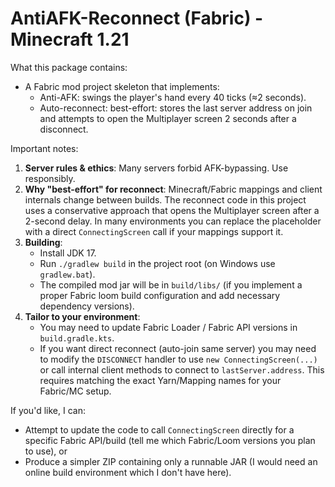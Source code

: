 # AntiAFK-Reconnect (Fabric) - Minecraft 1.21

What this package contains:
- A Fabric mod project skeleton that implements:
  - Anti-AFK: swings the player's hand every 40 ticks (≈2 seconds).
  - Auto-reconnect: best-effort: stores the last server address on join and attempts
    to open the Multiplayer screen 2 seconds after a disconnect.

Important notes:
1. **Server rules & ethics**: Many servers forbid AFK-bypassing. Use responsibly.
2. **Why "best-effort" for reconnect**: Minecraft/Fabric mappings and client internals
   change between builds. The reconnect code in this project uses a conservative
   approach that opens the Multiplayer screen after a 2-second delay. In many
   environments you can replace the placeholder with a direct `ConnectingScreen`
   call if your mappings support it.
3. **Building**:
   - Install JDK 17.
   - Run `./gradlew build` in the project root (on Windows use `gradlew.bat`).
   - The compiled mod jar will be in `build/libs/` (if you implement a proper Fabric
     loom build configuration and add necessary dependency versions).
4. **Tailor to your environment**:
   - You may need to update Fabric Loader / Fabric API versions in `build.gradle.kts`.
   - If you want direct reconnect (auto-join same server) you may need to modify the
     `DISCONNECT` handler to use `new ConnectingScreen(...)` or call internal client
     methods to connect to `lastServer.address`. This requires matching the exact
     Yarn/Mapping names for your Fabric/MC setup.

If you'd like, I can:
- Attempt to update the code to call `ConnectingScreen` directly for a specific Fabric API/build (tell me which Fabric/Loom versions you plan to use), or
- Produce a simpler ZIP containing only a runnable JAR (I would need an online build environment which I don't have here).
